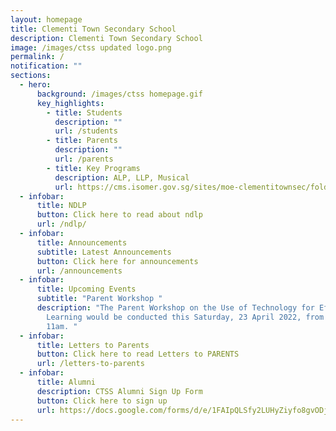 ```yaml
---
layout: homepage
title: Clementi Town Secondary School
description: Clementi Town Secondary School
image: /images/ctss updated logo.png
permalink: /
notification: ""
sections:
  - hero:
      background: /images/ctss homepage.gif
      key_highlights:
        - title: Students
          description: ""
          url: /students
        - title: Parents
          description: ""
          url: /parents
        - title: Key Programs
          description: ALP, LLP, Musical
          url: https://cms.isomer.gov.sg/sites/moe-clementitownsec/folders/key-programmes
  - infobar:
      title: NDLP
      button: Click here to read about ndlp
      url: /ndlp/
  - infobar:
      title: Announcements
      subtitle: Latest Announcements
      button: Click here for announcements
      url: /announcements
  - infobar:
      title: Upcoming Events
      subtitle: "Parent Workshop "
      description: "The Parent Workshop on the Use of Technology for Effective
        Learning would be conducted this Saturday, 23 April 2022, from 9.30am to
        11am. "
  - infobar:
      title: Letters to Parents
      button: Click here to read Letters to PARENTS
      url: /letters-to-parents
  - infobar:
      title: Alumni
      description: CTSS Alumni Sign Up Form
      button: Click here to sign up
      url: https://docs.google.com/forms/d/e/1FAIpQLSfy2LUHyZiyfo8gvODjBkDEEY6WlfFAJEFxevUE8bqy8HBhcg/viewform
---
```

